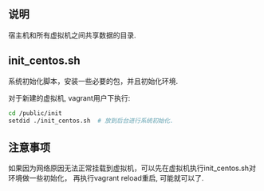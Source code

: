 ## 说明

宿主机和所有虚拟机之间共享数据的目录.

## init_centos.sh

系统初始化脚本，安装一些必要的包，并且初始化环境.

对于新建的虚拟机, vagrant用户下执行:

```bash
cd /public/init
setdid ./init_centos.sh  # 放到后台进行系统初始化.
```

## 注意事项

如果因为网络原因无法正常挂载到虚拟机，可以先在虚拟机执行init_centos.sh对环境做一些初始化，
再执行vagrant reload重启, 可能就可以了.
